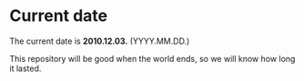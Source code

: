 # Current date

The current date is **2010.12.03.** (YYYY.MM.DD.)

This repository will be good when the world ends, so we will know how long it lasted.